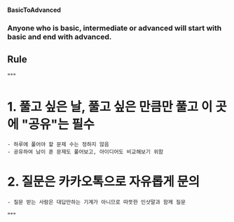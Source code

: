#### BasicToAdvanced

### Anyone who is basic, intermediate or advanced will start with basic and end with advanced.

## Rule
"""
# 1. 풀고 싶은 날, 풀고 싶은 만큼만 풀고 이 곳에 "공유"는 필수
    - 하루에 풀어야 할 문제 수는 정하지 않음
    - 공유하여 남이 푼 문제도 풀어보고, 아이디어도 비교해보기 위함
# 2. 질문은 카카오톡으로 자유롭게 문의
    - 질문 받는 사람은 대답만하는 기계가 아니므로 따뜻한 인삿말과 함께 질문
"""
